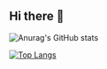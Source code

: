 ## Hi there 👋

![Anurag's GitHub stats](https://github-readme-stats.vercel.app/api?username=disadykov&show_icons=true&theme=merko)

[![Top Langs](https://github-readme-stats.vercel.app/api/top-langs/?username=disadykov&layout=compact)](https://github.com/anuraghazra/github-readme-stats)
